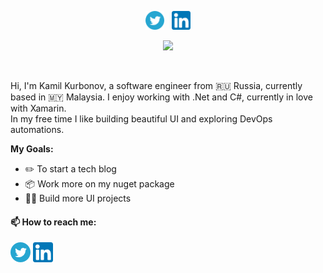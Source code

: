 <p align='center'>
<a href="https://twitter.com/kamisaur_k"><img height="30" src="https://github.com/kamisaur/kamisaur/blob/main/icons/twitter.png?raw=true"></a>&nbsp;&nbsp;
<a href="www.linkedin.com/in/kamil-kurbonov"><img height="30" src="https://github.com/kamisaur/kamisaur/blob/main/icons/linkedin.png?raw=true"></a>
</p>

<p align='center'>
 <img src="https://media.giphy.com/media/Nx0rz3jtxtEre/giphy.gif" height="150px" >
</p>

<br />

Hi, I'm Kamil Kurbonov, a software engineer from 🇷🇺 Russia, currently based in 🇲🇾 Malaysia. I enjoy working with .Net and C#, currently in love with Xamarin. 
<br />
In my free time I like building beautiful UI and exploring DevOps automations.

**My Goals:**
- ✏️ To start a tech blog
- 📦 Work more on my nuget package
- 🧑‍💻 Build more UI projects 

#### 📫 How to reach me:   
<a href="https://twitter.com/kamisaur_k"><img height="32" src="https://github.com/kamisaur/kamisaur/blob/main/icons/twitter.png?raw=true"></a>
<a href="www.linkedin.com/in/kamil-kurbonov"><img height="32" src="https://github.com/kamisaur/kamisaur/blob/main/icons/linkedin.png?raw=true"></a>
<!--
### Hey!<img src="https://cultofthepartyparrot.com/parrots/hd/parrot.gif" width="25px">
-->
